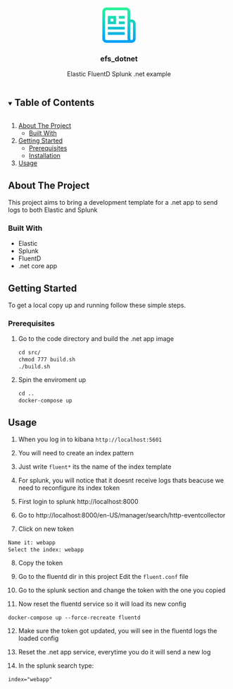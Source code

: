 
<br />
<p align="center">
  <a href="https://github.com/github_username/repo_name">
    <img src="logo.png" alt="Logo" width="80" height="80">
  </a>

  <h3 align="center">efs_dotnet</h3>

  <p align="center">
    Elastic FluentD Splunk .net example
    <br />
   
  </p>
</p>



<!-- TABLE OF CONTENTS -->
<details open="open">
  <summary><h2 style="display: inline-block">Table of Contents</h2></summary>
  <ol>
    <li>
      <a href="#about-the-project">About The Project</a>
      <ul>
        <li><a href="#built-with">Built With</a></li>
      </ul>
    </li>
    <li>
      <a href="#getting-started">Getting Started</a>
      <ul>
        <li><a href="#prerequisites">Prerequisites</a></li>
        <li><a href="#installation">Installation</a></li>
      </ul>
    </li>
    <li><a href="#usage">Usage</a></li>
  </ol>
</details>



<!-- ABOUT THE PROJECT -->
## About The Project


This project aims to bring a development template for a .net app to send logs to both Elastic and Splunk


### Built With

* []() Elastic
* []() Splunk
* []() FluentD
* []() .net core app



<!-- GETTING STARTED -->
## Getting Started

To get a local copy up and running follow these simple steps.

### Prerequisites

1. Go to the code directory and build the .net app image
   ```
   cd src/
   chmod 777 build.sh
   ./build.sh
   ```
2. Spin the enviroment up
   ```
   cd ..
   docker-compose up 
## Usage

1. When you log in to kibana
```http://localhost:5601```
2. You will need to create an index pattern
3. Just write ```fluent*``` its the name of the index template

4. For splunk, you will notice that it doesnt receive logs
thats beacuse we need to reconfigure its index token
5. First login to splunk
http://localhost:8000
6. Go to http://localhost:8000/en-US/manager/search/http-eventcollector
7. Click on new token
```
Name it: webapp
Select the index: webapp
```
8. Copy the token
9. Go to the fluentd dir in this project
Edit the ```fluent.conf``` file
10. Go to the splunk section and change the token with the one you copied

11. Now reset the fluentd service so it will load its new config
```
docker-compose up --force-recreate fluentd
```
12. Make sure the token got updated, you will see in the fluentd logs the loaded config

13. Reset the .net app service, everytime you do it will send a new log

14. In the splunk search type:
```
index="webapp"
```




